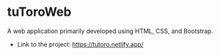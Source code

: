 # tuToroWeb
A web application primarily developed using HTML, CSS, and Bootstrap.
* Link to the project:
  https://tutoro.netlify.app/
